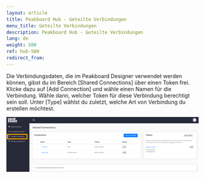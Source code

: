 ```yaml
---
layout: article
title: Peakboard Hub - Geteilte Verbindungen
menu_title: Geteilte Verbindungen
description: Peakboard Hub - Geteilte Verbindungen
lang: de
weight: 500
ref: hub-500
redirect_from:
---
```

Die Verbindungsdaten, die im Peakboard Designer verwendet werden können, gibst du im Bereich [Shared Connections] über einen Token frei. 
Klicke dazu auf [Add Connection] und wähle einen Namen für die Verbindung. 
Wähle dann, welcher Token für diese Verbindung berechtigt sein soll. 
Unter [Type] wählst du zuletzt, welche Art von Verbindung du erstellen möchtest.

![Shared Connections Bild 1](/assets/images/hub/hub_sharedconnection1.png)
